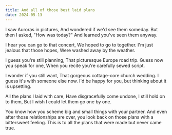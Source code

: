 ```yaml
---
title: And all of those best laid plans
date: 2024-05-13
---
```


<div class="poetry">

I saw Auroras in pictures,
And wondered if we'd see them someday.
But then I asked, "How was today?"
And learned you've seen them anyway.

I hear you can go to that concert,
We hoped to go to together.
I'm just jealous that those hopes,
Were washed away by the weather.

I guess you're still planning,
That picturesque Europe road trip.
Guess now you speak for one,
When you recite you're carefully sewed script.

I wonder if you still want,
That gorgeous cottage-core church wedding.
I guess it's with someone else now.
I'd be happy for you, but thinking about it is upsetting.

All the plans I laid with care,
Have disgracefully come undone,
I still hold on to them,
But I wish I could let them go one by one.

</div>

You know how you scheme big and small things with your partner. And even after those relationships are over, you look back on those plans with a bittersweet feeling. This is to all the plans that were made but never came true. 
